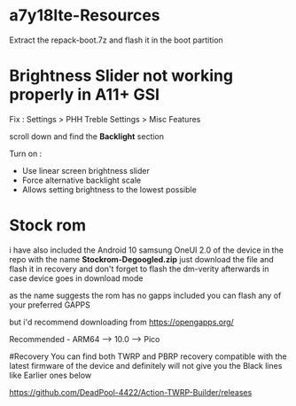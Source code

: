 # a7y18lte-Resources

Extract the repack-boot.7z and flash it in the boot partition


# Brightness Slider not working properly in A11+ GSI

Fix :
Settings > PHH Treble Settings > Misc Features 

scroll down and find the **Backlight** section

Turn on :
- Use linear screen brightness slider 
- Force alternative backlight scale
- Allows setting brightness to the lowest possible 

# Stock rom
i have also included the Android 10 samsung OneUI 2.0 of the device in the repo with the name **Stockrom-Degoogled.zip** 
just download the file and flash it in recovery and don't forget to flash the dm-verity afterwards in case device goes in download mode

as the name suggests the rom has no gapps included 
you can flash any of your preferred GAPPS 

but i'd recommend downloading from 
https://opengapps.org/

Recommended - ARM64 --> 10.0 --> Pico


#Recovery 
You can find both TWRP and PBRP recovery compatible with the latest firmware of the device and definitely will not give you the Black lines like Earlier ones below

https://github.com/DeadPool-4422/Action-TWRP-Builder/releases
